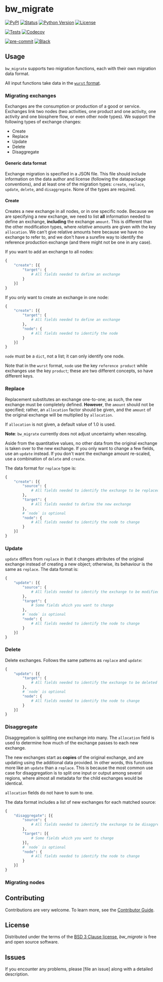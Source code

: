 # bw_migrate

[![PyPI](https://img.shields.io/pypi/v/bw_migrate.svg)][pypi status]
[![Status](https://img.shields.io/pypi/status/bw_migrate.svg)][pypi status]
[![Python Version](https://img.shields.io/pypi/pyversions/bw_migrate)][pypi status]
[![License](https://img.shields.io/pypi/l/bw_migrate)][license]

[![Tests](https://github.com/brightway-lca/bw_migrate/workflows/Tests/badge.svg)][tests]
[![Codecov](https://codecov.io/gh/brightway-lca/bw_migrate/branch/main/graph/badge.svg)][codecov]

[![pre-commit](https://img.shields.io/badge/pre--commit-enabled-brightgreen?logo=pre-commit&logoColor=white)][pre-commit]
[![Black](https://img.shields.io/badge/code%20style-black-000000.svg)][black]

[pypi status]: https://pypi.org/project/bw_migrate/
[tests]: https://github.com/brightway-lca/bw_migrate/actions?workflow=Tests
[codecov]: https://app.codecov.io/gh/brightway-lca/bw_migrate
[pre-commit]: https://github.com/pre-commit/pre-commit
[black]: https://github.com/psf/black

## Usage

`bw_migrate` supports two migration functions, each with their own migration data format.

All input functions take data in the [`wurst` format](https://wurst.readthedocs.io/#internal-data-format).

### Migrating exchanges

Exchanges are the consumption or production of a good or service. Exchanges link two nodes (two activities, one product and one activity, one activity and one biosphere flow, or even other node types). We support the following types of exchange changes:

* Create
* Replace
* Update
* Delete
* Disaggregate

#### Generic data format

Exchange migration is specified in a JSON file. This file should include information on the data author and license (following the datapackage conventions), and at least one of the migration types: `create`, `replace`, `update`, `delete`, and `disaggregate`. None of the types are required.

#### Create

Creates a new exchange in all nodes, or in one specific node. Because we are specifying a new exchange, we need to list **all** information needed to define an exchange, **including** the exchange `amount`. This is different than the other modification types, where *relative* amounts are given with the key `allocation`. We can't give relative amounts here because we have no exchange to refer to, and we don't have a surefire way to identify the reference production exchange (and there might not be one in any case).

If you want to add an exchange to all nodes:

```python
{
    "create": [{
        "target": {
            # All fields needed to define an exchange
        }
    }]
}
```

If you only want to create an exchange in one node:

```python
{
    "create": [{
        "target": {
            # All fields needed to define an exchange
        },
        "node": {
            # All fields needed to identify the node
        }
    }]
}
```

`node` must be a `dict`, not a list; it can only identify one node.

Note that in the `wurst` format, `node` use the key `reference product` while exchanges use the key `product`; these are two different concepts, so have different keys.

### Replace

Replacement substitutes an exchange one-to-one; as such, the new exchange must be completely defined. **However**, the `amount` should not be specified; rather, an `allocation` factor should be given, and the `amount` of the original exchange will be multiplied by `allocation`.

If `allocation` is not given, a default value of 1.0 is used.

**Note**: `bw_migrate` currently does not adjust uncertainty when rescaling.

Aside from the quantitative values, no other data from the original exchange is taken over to the new exchange. If you only want to change a few fields, use an `update` instead. If you don't want the exchange amount re-scaled, use a combination of `delete` and `create`.

The data format for `replace` type is:

```python
{
    "create": [{
        "source": {
            # All fields needed to identify the exchange to be replaced
        },
        "target": {
            # All fields needed to define the new exchange
        },
        # `node` is optional
        "node": {
            # All fields needed to identify the node to change
        }
    }]
}
```

### Update

`update` differs from `replace` in that it changes attributes of the original exchange instead of creating a new object; otherwise, its behaviour is the same as `replace`. The data format is:

```python
{
    "update": [{
        "source": {
            # All fields needed to identify the exchange to be modified
        },
        "target": {
            # Some fields which you want to change
        },
        # `node` is optional
        "node": {
            # All fields needed to identify the node to change
        }
    }]
}
```

### Delete

Delete exchanges. Follows the same patterns as `replace` and `update`:

```python
{
    "update": [{
        "target": {
            # All fields needed to identify the exchange to be deleted
        },
        # `node` is optional
        "node": {
            # All fields needed to identify the node to change
        }
    }]
}
```

### Disaggregate

Disaggregation is splitting one exchange into many. The `allocation` field is used to determine how much of the exchange passes to each new exchange.

The new exchanges start as **copies** of the original exchange, and are updating using the additional data provided. In other words, this functions more like an `update` than a `replace`. This is because the most common use case for disaggregation is to split one input or output among several regions, where almost all metadata for the child exchanges would be identical.

`allocation` fields do not have to sum to one.

The data format includes a list of new exchanges for each matched source:

```python
{
    "disaggregate": [{
        "source": {
            # All fields needed to identify the exchange to be disaggregated
        },
        "target": [{
            # Some fields which you want to change
        }],
        # `node` is optional
        "node": {
            # All fields needed to identify the node to change
        }
    }]
}
```

### Migrating nodes

## Contributing

Contributions are very welcome.
To learn more, see the [Contributor Guide].

## License

Distributed under the terms of the [BSD 3 Clause license][license],
_bw_migrate_ is free and open source software.

## Issues

If you encounter any problems,
please [file an issue] along with a detailed description.


<!-- github-only -->

[command-line reference]: https://bw_migrate.readthedocs.io/en/latest/usage.html
[license]: https://github.com/brightway-lca/bw_migrate/blob/main/LICENSE
[contributor guide]: https://github.com/brightway-lca/bw_migrate/blob/main/CONTRIBUTING.md
